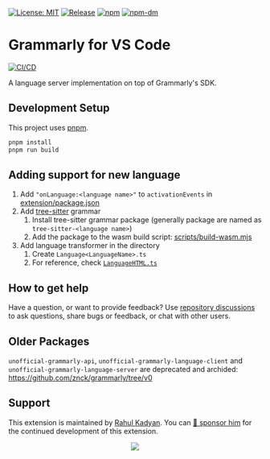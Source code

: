 [![License: MIT](https://img.shields.io/badge/License-MIT-green.svg)](https://opensource.org/licenses/MIT)
[![Release](https://img.shields.io/github/release/emacs-grammarly/grammarly-language-server.svg?logo=github)](https://github.com/emacs-grammarly/grammarly-language-server/releases/latest)
[![npm](https://img.shields.io/npm/v/@emacs-grammarly/grammarly-languageserver?logo=npm&color=green)](https://www.npmjs.com/package/@emacs-grammarly/grammarly-languageserver)
[![npm-dm](https://img.shields.io/npm/dm/@emacs-grammarly/grammarly-languageserver.svg)](https://npmcharts.com/compare/@emacs-grammarly/grammarly-languageserver?minimal=true)

# Grammarly for VS Code

[![CI/CD](https://github.com/emacs-grammarly/grammarly-language-server/actions/workflows/ci.yaml/badge.svg)](https://github.com/emacs-grammarly/grammarly-language-server/actions/workflows/ci.yaml)

A language server implementation on top of Grammarly's SDK.

## Development Setup

This project uses [pnpm](https://pnpm.io).

```sh
pnpm install
pnpm run build
```

## Adding support for new language

1. Add `"onLanguage:<language name>"` to `activationEvents` in [extension/package.json](./extension/package.json)
2. Add [tree-sitter](https://tree-sitter.github.io/tree-sitter/) grammar
   1. Install tree-sitter grammar package (generally package are named as `tree-sitter-<language name>`)
   2. Add the package to the wasm build script: [scripts/build-wasm.mjs](./scripts/build-wasm.mjs)
3. Add language transformer in the directory
   1. Create `Language<LanguageName>.ts`
   2. For reference, check [`LanguageHTML.ts`](./packages/grammarly-languageserver/src/languages/LanguageHTML.ts)

## How to get help

Have a question, or want to provide feedback? Use [repository discussions](https://github.com/znck/grammarly/discussions) to ask questions, share bugs or feedback, or chat with other users.

## Older Packages

`unofficial-grammarly-api`, `unofficial-grammarly-language-client` and `unofficial-grammarly-language-server` are deprecated and archided: https://github.com/znck/grammarly/tree/v0

## Support

This extension is maintained by [Rahul Kadyan](https://github.com/znck). You can [💖 sponsor him](https://github.com/sponsors/znck) for the continued development of this extension.

<p align="center">
  <a href="https://cdn.jsdelivr.net/gh/znck/sponsors@main/sponsors.svg">
    <img src='https://cdn.jsdelivr.net/gh/znck/sponsors@main/sponsors.png'/>
  </a>
</p>

<br>
<br>
<br>
